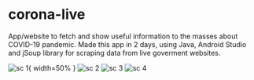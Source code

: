 # corona-live
App/website to fetch and show useful information to the masses about COVID-19 pandemic.
Made this app in 2 days, using Java, Android Studio and jSoup library for scraping data from live goverment websites.



![sc 1](1.jpg){ width=50% }
![sc 2](2.jpg)
![sc 3](3.jpg)
![sc 4](4.jpg)



